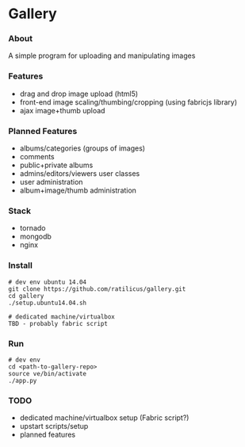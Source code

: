 # Gallery

### About

A simple program for uploading and manipulating images

### Features

- drag and drop image upload (html5)
- front-end image scaling/thumbing/cropping (using fabricjs library)
- ajax image+thumb upload

### Planned Features

- albums/categories (groups of images)
- comments
- public+private albums
- admins/editors/viewers user classes
- user administration
- album+image/thumb administration

### Stack

- tornado
- mongodb
- nginx

### Install

```
# dev env ubuntu 14.04
git clone https://github.com/ratilicus/gallery.git
cd gallery
./setup.ubuntu14.04.sh

# dedicated machine/virtualbox
TBD - probably fabric script
```

### Run

```
# dev env
cd <path-to-gallery-repo>
source ve/bin/activate
./app.py
```

### TODO

- dedicated machine/virtualbox setup (Fabric script?)
- upstart scripts/setup
- planned features
